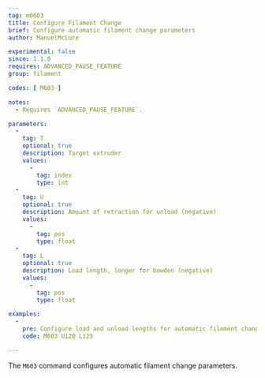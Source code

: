 ```yaml
---
tag: m0603
title: Configure Filament Change
brief: Configure automatic filament change parameters
author: ManuelMcLure

experimental: false
since: 1.1.0
requires: ADVANCED_PAUSE_FEATURE
group: filament

codes: [ M603 ]

notes:
  - Requires `ADVANCED_PAUSE_FEATURE`.

parameters:
  -
    tag: T
    optional: true
    description: Target extruder
    values:
      -
        tag: index
        type: int
  -
    tag: U
    optional: true
    description: Amount of retraction for unload (negative)
    values:
      -
        tag: pos
        type: float
  -
    tag: L
    optional: true
    description: Load length, longer for bowden (negative)
    values:
      -
        tag: pos
        type: float

examples:
  -
    pre: Configure load and unload lengths for automatic filament change
    code: M603 U120 L125

---
```


The `M603` command configures automatic filament change parameters.
